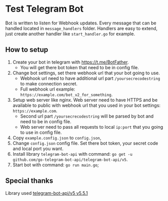 # Test Telegram Bot

Bot is written to listen for Webhook updates.
Every message that can be handled located in `message_handlers` folder.
Handlers are easy to extend, just create another handler like `start_handler.go` for example.

## How to setup

1. Create your bot in telegram with https://t.me/BotFather. 
    - You will get there bot token that need to be in config file.
2. Change bot settings, set there webhook url that your bot going to use.
    - Webhook url need to have additional url part `/yoursecrecodestring` to make connection secret.
    - Full webhook url example: `https://example.com/bot_v2_for_something`.
3. Setup web server like nginx. Web server need to have HTTPS and be available to public with webhook url that you used in your bot settings: `https://example.com`.
    - Second url part `/yoursecrecodestring` will be parsed by bot and need to be in config file.
    - Web server need to pass all requests to local `ip:port` that you going to use in config file.
4. Copy `example.config.json` to `config.json`,
5. Change `config.json` config file. Set there bot token, your secret code and local port you want.
6. Install library `telegram-bot-api` with command: `go get -u github.com/go-telegram-bot-api/telegram-bot-api/v5`.
7. Start bot with command: `go run main.go`;

## Special thanks
Library used [telegram-bot-api/v5 v5.5.1](https://github.com/go-telegram-bot-api/telegram-bot-api)
